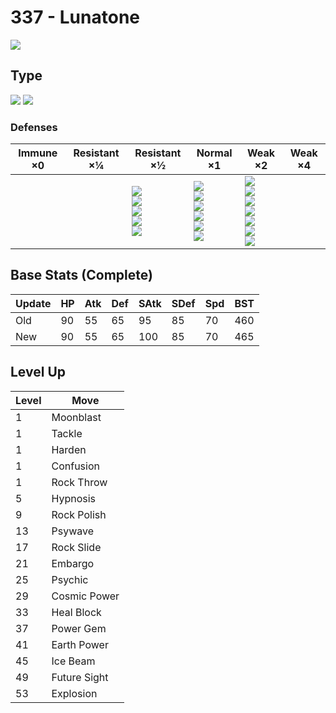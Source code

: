 # 337 - Lunatone
![][337]

## Type

![][rock]  ![][psychic]

### Defenses

Immune ×0 | Resistant ×¼ | Resistant ×½                                                                   | Normal ×1                                                                                     | Weak ×2                                                                                                | Weak ×4 | 
---       | ---          | ---                                                                            | ---                                                                                           | ---                                                                                                    | ---     | 
          |              | ![][normal]<br> ![][flying]<br> ![][poison]<br> ![][fire]<br> ![][psychic]<br> | ![][fighting]<br> ![][rock]<br> ![][electric]<br> ![][ice]<br> ![][dragon]<br> ![][fairy]<br> | ![][ground]<br> ![][bug]<br> ![][ghost]<br> ![][steel]<br> ![][water]<br> ![][grass]<br> ![][dark]<br> |         | 

## Base Stats (Complete)

Update | HP  | Atk | Def | SAtk | SDef | Spd | BST | 
---    | --- | --- | --- | ---  | ---  | --- | --- | 
Old    | 90  | 55  | 65  | 95   | 85   | 70  | 460 | 
New    | 90  | 55  | 65  | 100  | 85   | 70  | 465 | 

## Level Up

Level | Move         | 
---   | ---          | 
1     | Moonblast    | 
1     | Tackle       | 
1     | Harden       | 
1     | Confusion    | 
1     | Rock Throw   | 
5     | Hypnosis     | 
9     | Rock Polish  | 
13    | Psywave      | 
17    | Rock Slide   | 
21    | Embargo      | 
25    | Psychic      | 
29    | Cosmic Power | 
33    | Heal Block   | 
37    | Power Gem    | 
41    | Earth Power  | 
45    | Ice Beam     | 
49    | Future Sight | 
53    | Explosion    | 

[337]: ../img/pokemon/337.png
[normal]: ../img/types/normal.png
[fire]: ../img/types/fire.png
[fighting]: ../img/types/fighting.png
[water]: ../img/types/water.png
[flying]: ../img/types/flying.png
[grass]: ../img/types/grass.png
[poison]: ../img/types/poison.png
[electric]: ../img/types/electric.png
[ground]: ../img/types/ground.png
[psychic]: ../img/types/psychic.png
[rock]: ../img/types/rock.png
[ice]: ../img/types/ice.png
[bug]: ../img/types/bug.png
[dragon]: ../img/types/dragon.png
[ghost]: ../img/types/ghost.png
[dark]: ../img/types/dark.png
[steel]: ../img/types/steel.png
[fairy]: ../img/types/fairy.png
